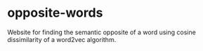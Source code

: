 # opposite-words
Website for finding the semantic opposite of a word using cosine dissimilarity of a word2vec algorithm.
